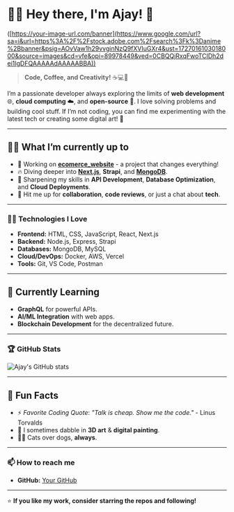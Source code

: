# 👨‍💻 Hey there, I'm Ajay! 👋

([https://your-image-url.com/banner](https://www.google.com/url?sa=i&url=https%3A%2F%2Fstock.adobe.com%2Fsearch%3Fk%3Danime%2Bbanner&psig=AOvVaw1h29vvginNzQ9fXVIuGXr4&ust=1727016103018000&source=images&cd=vfe&opi=89978449&ved=0CBQQjRxqFwoTCIDh2dei1IgDFQAAAAAdAAAAABBA))

> **Code, Coffee, and Creativity!** ☕💻🎨

I’m a passionate developer always exploring the limits of **web development** 🌐, **cloud computing** ☁️, and **open-source** 🚀. I love solving problems and building cool stuff. If I’m not coding, you can find me experimenting with the latest tech or creating some digital art! 🎨

---

## 👨‍💻 What I’m currently up to
- 💼 Working on **[ecomerce_website](https://github.com/ecomerce_website)** - a project that changes everything!
- 🔥 Diving deeper into **[Next.js](https://nextjs.org/)**, **Strapi**, and **[MongoDB](https://www.mongodb.com/)**.
- 🎯 Sharpening my skills in **API Development**, **Database Optimization**, and **Cloud Deployments**.
- 💬 Hit me up for **collaboration**, **code reviews**, or just a chat about **tech**.

---

### 🧑‍💻 Technologies I Love
- **Frontend:** HTML, CSS, JavaScript, React, Next.js
- **Backend:** Node.js, Express, Strapi
- **Databases:** MongoDB, MySQL
- **Cloud/DevOps:** Docker, AWS, Vercel
- **Tools:** Git, VS Code, Postman

---

## 🌱 Currently Learning
- **GraphQL** for powerful APIs.
- **AI/ML Integration** with web apps.
- **Blockchain Development** for the decentralized future.

---

### 🏆 GitHub Stats
![Ajay's GitHub stats](https://github-readme-stats.vercel.app/api?username=your-username&show_icons=true&theme=radical)

---

## 🎉 Fun Facts
- ⚡ *Favorite Coding Quote*: _"Talk is cheap. Show me the code."_ - Linus Torvalds
- 🎨 I sometimes dabble in **3D art** & **digital painting**.
- 🐱‍💻 Cats over dogs, **always**.

---

### 📫 How to reach me
- **GitHub:** [Your GitHub](https://github.com/Ajay-2k3/Ajay-2k3)

---

⭐ **If you like my work, consider starring the repos and following!**



<!---
Ajay-2k3/Ajay-2k3 is a ✨ special ✨ repository because its `README.md` (this file) appears on your GitHub profile.
You can click the Preview link to take a look at your changes.
--->
